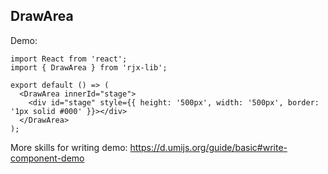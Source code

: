 ## DrawArea

Demo:

```tsx
import React from 'react';
import { DrawArea } from 'rjx-lib';

export default () => (
  <DrawArea innerId="stage">
    <div id="stage" style={{ height: '500px', width: '500px', border: '1px solid #000' }}></div>
  </DrawArea>
);
```

More skills for writing demo: https://d.umijs.org/guide/basic#write-component-demo
